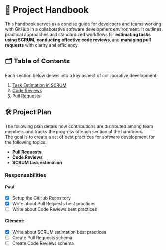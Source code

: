# 📘 Project Handbook

This handbook serves as a concise guide for developers and teams working with GitHub in a collaborative software development environment. It outlines practical approaches and standardized workflows for **estimating tasks using SCRUM**, **conducting effective code reviews**, and **managing pull requests** with clarity and efficiency.

## 🗂 Table of Contents
Each section below delves into a key aspect of collaborative development:
1. [Task Estimation in SCRUM](./handbook-scrum.md)
2. [Code Reviews](./handbook-code-reviews.md)
3. [Pull Requests](./handbook-pull-requests.md)

## 🛠️ Project Plan

The following plan details how contributions are distributed among team members and tracks the progress of each section of the handbook.\
The goal is to create a set of best practices for software development for the following topics:
- **Pull Requests**
- **Code Reviews**
- **SCRUM task estimation**

### Responsabilities

#### **Paul**:
- [x] Setup the GitHub Repository
- [x] Write about Pull Requests best practices
- [ ] Write about Code Reviews best practices

#### **Clément**:
- [x] Write about SCRUM estimation best practices
- [ ] Create Pull Requests schema
- [ ] Create Code Reviews schema
